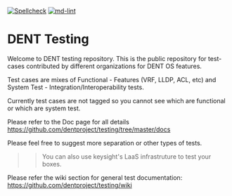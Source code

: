 [![Spellcheck](https://github.com/mgheorghe/testing/actions/workflows/dent-md-spellcheck.yml/badge.svg)](https://github.com/mgheorghe/testing/actions/workflows/dent-md-spellcheck.yml)
[![md-lint](https://github.com/mgheorghe/testing/actions/workflows/md-lint.yml/badge.svg)](https://github.com/mgheorghe/testing/actions/workflows/md-lint.yml)

# DENT Testing
Welcome to DENT testing repository. This is the public repository for test-cases contributed by different organizations for DENT OS features. 

Test cases are mixes of Functional - Features (VRF, LLDP, ACL, etc) and System Test - Integration/Interoperability tests.

Currently test cases are not tagged so you cannot see which are functional or which are system test.

Please refer to the Doc page for all details https://github.com/dentproject/testing/tree/master/docs

Please feel free to suggest more separation or other types of tests.

>> You can also use keysight's LaaS infrastruture to test your boxes.

Please refer the wiki section for general test documentation: https://github.com/dentproject/testing/wiki
